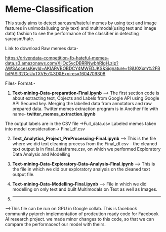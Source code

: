 # Meme-Classification
This study aims to detect sarcasm/hateful memes by using text and image features in unimodal(using only text) and multimodal(using text and image data) fashion to see the performance of the classifier in detecting sarcasm/hate.

Link to download Raw memes data-

https://drivendata-competition-fb-hateful-memes-data.s3.amazonaws.com/XjiOc5ycDBRRNwbhRlgH.zip?AWSAccessKeyId=AKIARVBOBDCY4MWEDJKS&Signature=18jU0Xxm%2FBfvPASl32CcUuTXVEo%3D&Expires=1604709308

Files- Format:-

1. **Text-mining-Data-preparation-Final.ipynb**
--> The first section code is about extracting text, Objects and Labels from Google API using Google API Secured key. Merging the labelled data from annotators and raw prepared data. 
    Twitter memes extraction program is in Another file with name- **twitter_memes_extraction.ipynb**

The output labels are in the CSV file ->Full_data.csv
Labeled memes taken into model consideration-> Final_df.csv

2. **Text_Analytics_Project_PreProcessing-Final.ipynb**
--> This is the file where we did text cleaning process from the Final_df.csv - the cleaned text output is in final_dataframe.csv, on which we performed Exploratory Data Analysis and Modelling

3. **Text-mining-Data-Exploratory-Data-Analysis-Final.ipynb**
--> This is the file in which we did our exploratory analysis on the cleaned text output file.

4. **Text-mining-Data-Modelling-Final.ipynb**
--> File in which we did modelling on only text and built Multimodals on Text as well as Images.

5. ** **
-->This file can be run on GPU in Google collab. This is facebook community pytorch implementation of prodcution ready code for Facebook AI research project. we made minor changes to this code, so that we can compare the performaceof our model with theirs.
